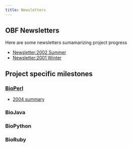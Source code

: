 ```yaml
---
title: Newsletters
---
```


OBF Newsletters
---------------

Here are some newsletters sumamarizing project progress

-   [Newsletter:2002 Summer](Newsletter:2002_Summer "wikilink")
-   [Newsletter:2001 Winter](Newsletter:2001_Winter "wikilink")

Project specific milestones
---------------------------

### [BioPerl](bp:BioPerl "wikilink")

-   [2004
    summary](http://bioperl.org/pipermail/bioperl-announce-l/2004-December/000220.html)

### BioJava

### BioPython

### BioRuby
